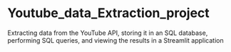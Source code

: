 # Youtube_data_Extraction_project
Extracting data from the YouTube API, storing it in an SQL database, performing SQL queries, and viewing the results in a Streamlit application
